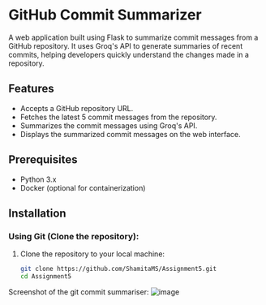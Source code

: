 # GitHub Commit Summarizer

A web application built using Flask to summarize commit messages from a GitHub repository. It uses Groq's API to generate summaries of recent commits, helping developers quickly understand the changes made in a repository.

## Features

- Accepts a GitHub repository URL.
- Fetches the latest 5 commit messages from the repository.
- Summarizes the commit messages using Groq's API.
- Displays the summarized commit messages on the web interface.

## Prerequisites

- Python 3.x
- Docker (optional for containerization)

## Installation

### Using Git (Clone the repository):

1. Clone the repository to your local machine:

   ```bash
   git clone https://github.com/ShamitaMS/Assignment5.git
   cd Assignment5
Screenshot of the git commit summariser:
![image](https://github.com/user-attachments/assets/07c89771-aea2-498e-b74f-bd563f8870cd)
